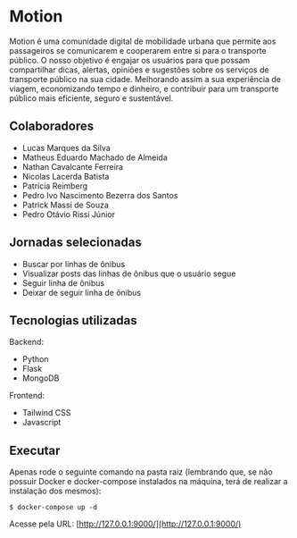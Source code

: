 # Motion

Motion é uma comunidade digital de mobilidade urbana que permite aos passageiros se comunicarem e cooperarem entre si para o transporte público. O nosso objetivo é engajar os usuários para que possam compartilhar dicas, alertas, opiniões e sugestões sobre os serviços de transporte público na sua cidade. Melhorando assim a sua experiência de viagem, economizando tempo e dinheiro, e contribuir para um transporte público mais eficiente, seguro e sustentável.

## Colaboradores
- Lucas Marques da Silva
- Matheus Eduardo Machado de Almeida
- Nathan Cavalcante Ferreira
- Nicolas Lacerda Batista
- Patrícia Reimberg
- Pedro Ivo Nascimento Bezerra dos Santos
- Patrick Massi de Souza
- Pedro Otávio Rissi Júnior

## Jornadas selecionadas
- Buscar por linhas de ônibus
- Visualizar posts das linhas de ônibus que o usuário segue
- Seguir linha de ônibus
- Deixar de seguir linha de ônibus

## Tecnologias utilizadas
Backend:
- Python
- Flask
- MongoDB

Frontend:
- Tailwind CSS
- Javascript

## Executar
Apenas rode o seguinte comando na pasta raiz (lembrando que, se não possuir Docker e docker-compose instalados na máquina, terá de realizar a instalação dos mesmos):
```shell
$ docker-compose up -d
```

Acesse pela URL: [http://127.0.0.1:9000/](http://127.0.0.1:9000/)
